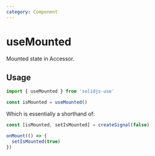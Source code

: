 ```yaml
---
category: Component
---
```


# useMounted

Mounted state in Accessor.

## Usage

```js
import { useMounted } from 'solidjs-use'

const isMounted = useMounted()
```

Which is essentially a shorthand of:

```ts
const [isMounted, setIsMounted] = createSignal(false)

onMount(() => {
  setIsMounted(true)
})
```
